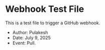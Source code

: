 # Webhook Test File

This is a test file to trigger a GitHub webhook.

- Author: Pulakesh
- Date: July 9, 2025
- Event: Pull.
